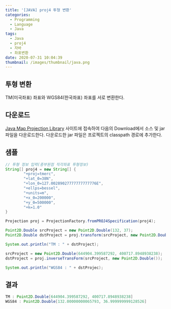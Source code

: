 ```yaml
---
title: '[JAVA] proj4 투형 변환'
categories:
  - Programming
  - Language
  - Java
tags:
  - Java
  - proj4
  - 자바
  - 좌표변환
date: 2020-07-31 10:04:39
thumbnail: /images/thumbnail/java.png
---
```


## 투형 변환

TM(미국좌표) 좌표와 WGS84(한국좌표) 좌표를 서로 변환한다.

## 다운로드

[Java Map Projection Library](http://www.jhlabs.com/java/maps/proj/) 사이트에 접속하여 다음의 Download에서 소스 및 jar 파일을 다운로드한다. 다운로드한 jar 파일은 프로젝트의 classpath 경로에 추가한다.

## 샘플

```java
// 투형 정보 입력(중부원점 직각좌표 투형정보)
String[] proj4 = new String[] {
        "+proj=tmerc",
        "+lat_0=38N",
        "+lon_0=127.00289027777777777776E",
        "+ellps=bessel",
        "+units=m",
        "+x_0=200000",
        "+y_0=500000",
        "+k=1.0"
}

Projection proj = ProjectionFactory.fromPROJ4Specification(proj4);

Point2D.Double srcProject = new Point2D.Double(132, 37);
Point2D.Double dstProject = proj.transform(srcProject, new Point2D.Double());

System.out.println("TM : " + dstProject);

srcProject = new Point2D.Double(644904.399587292, 400717.8948938238);
dstProject = proj.inverseTransForm(srcProject, new Point2D.Double());

System.out.println("WGS84 : " + dstProjec);
```

## 결과

```java
TM : Point2D.Double[644904.399587292, 400717.8948938238]
WGS84 : Point2D.Double[132.00000000065793, 36.999999999128526]
```
